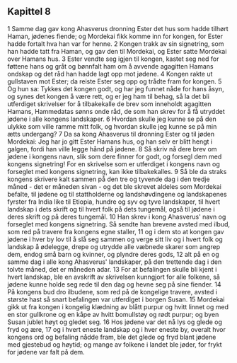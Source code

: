 ## Kapittel 8

1 Samme dag gav kong Ahasverus dronning Ester det hus som hadde tilhørt Haman, jødenes fiende; og Mordekai fikk komme inn for kongen, for Ester hadde fortalt hva han var for henne.
2 Kongen trakk av sin signetring, som han hadde tatt fra Haman, og gav den til Mordekai, og Ester satte Mordekai over Hamans hus.
3 Ester vendte seg igjen til kongen, kastet seg ned for føttene hans og gråt og bønnfalt ham om å avvende agagitten Hamans ondskap og det råd han hadde lagt opp mot jødene.
4 Kongen rakte ut gullstaven mot Ester; da reiste Ester seg opp og trådte fram for kongen.
5 Og hun sa: Tykkes det kongen godt, og har jeg funnet nåde for hans åsyn, og synes det kongen å være rett, og er jeg ham til behag, så la det bli utferdiget skrivelser for å tilbakekalle de brev som inneholdt agagitten Hamans, Hammedatas sønns onde råd, de som han skrev for å få utryddet jødene i alle kongens landskaper.
6 Hvordan skulle jeg kunne se på den ulykke som ville ramme mitt folk, og hvordan skulle jeg kunne se på min ætts undergang?
7 Da sa kong Ahasverus til dronning Ester og til jøden Mordekai: Jeg har jo gitt Ester Hamans hus, og han selv er blitt hengt i galgen, fordi han ville legge hånd på jødene.
8 Så skriv nå dere brev om jødene i kongens navn, slik som dere finner for godt, og forsegl dem med kongens signetring! For en skrivelse som er utferdiget i kongens navn og forseglet med kongens signetring, kan ikke tilbakekalles.
9 Så ble da straks kongens skrivere kalt sammen på den tre og tyvende dag i den tredje måned - det er måneden sivan - og det ble skrevet aldeles som Mordekai befalte, til jødene og til stattholderne og landshøvdingene og landskapenes fyrster fra India like til Etiopia, hundre og syv og tyve landskaper, til hvert landskap i dets skrift og til hvert folk på dets tungemål, også til jødene i deres skrift og på deres tungemål.
10 Han skrev i kong Ahasverus' navn og forseglet med kongens signetring. Så sendte han brevene avsted med ilbud, som red på travere fra kongens egne staller,
11 og i dem sto at kongen gav jødene i hver by lov til å slå seg sammen og verge sitt liv og i hvert folk og landskap å ødelegge, drepe og utrydde alle væbnede skarer som angrep dem, endog små barn og kvinner, og plyndre deres gods,
12 alt på en og samme dag i alle kong Ahasverus' landskaper, på den trettende dag i den tolvte måned, det er måneden adar.
13 For at befalingen skulle bli kjent i hvert landskap, ble en avskrift av skrivelsen kunngjort for alle folkene, så jødene kunne holde seg rede til den dag og hevne seg på sine fiender.
14 På kongens bud dro ilbudene, som red på de kongelige travere, avsted i største hast så snart befalingen var utferdiget i borgen Susan.
15 Mordekai gikk ut fra kongen i kongelig klædning av blått purpur og hvitt linnet og med en stor gullkrone og en kåpe av hvitt bomullstøy og rødt purpur; og byen Susan jublet høyt og gledet seg.
16 Hos jødene var det nå lys og glede og fryd og ære,
17 og i hvert eneste landskap og i hver eneste by, overalt hvor kongens ord og befaling nådde fram, ble det glede og fryd blant jødene med gjestebud og høytid; og mange av folkene i landet ble jøder, for frykt for jødene var falt på dem.
